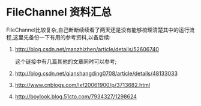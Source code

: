 # FileChannel 资料汇总

FileChannel比较复杂,自己断断续续看了两天还是没有能够梳理清楚其中的运行流程,这里先备份一下有用的参考资料,以备后续:

1. http://blog.csdn.net/manzhizhen/article/details/52606740

   这个链接中有几篇其他的文章同时可以参考;

2. http://blog.csdn.net/qianshangding0708/article/details/48133033

3. http://www.cnblogs.com/lxf20061900/p/3713682.html

4. http://boylook.blog.51cto.com/7934327/1298624